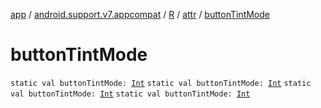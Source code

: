 [app](../../../index.md) / [android.support.v7.appcompat](../../index.md) / [R](../index.md) / [attr](index.md) / [buttonTintMode](.)

# buttonTintMode

`static val buttonTintMode: `[`Int`](https://kotlinlang.org/api/latest/jvm/stdlib/kotlin/-int/index.html)
`static val buttonTintMode: `[`Int`](https://kotlinlang.org/api/latest/jvm/stdlib/kotlin/-int/index.html)
`static val buttonTintMode: `[`Int`](https://kotlinlang.org/api/latest/jvm/stdlib/kotlin/-int/index.html)
`static val buttonTintMode: `[`Int`](https://kotlinlang.org/api/latest/jvm/stdlib/kotlin/-int/index.html)